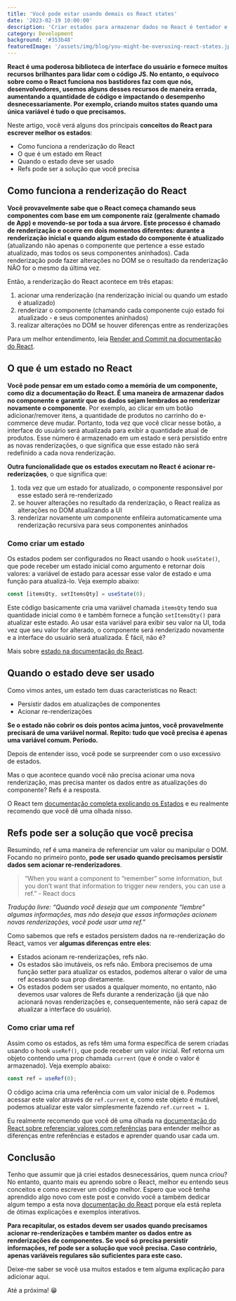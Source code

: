 ```yaml
---
title: 'Você pode estar usando demais os React states'
date: '2023-02-19 10:00:00'
description: 'Criar estados para armazenar dados no React é tentador e às vezes usamos demais esse recurso porque não entendemos bem como ele funciona.'
category: Development
background: '#353b48'
featuredImage: '/assets/img/blog/you-might-be-overusing-react-states.jpg'
---
```


**React é uma poderosa biblioteca de interface do usuário e fornece muitos recursos brilhantes para lidar com o código JS. No entanto, o equívoco sobre como o React funciona nos bastidores faz com que nós, desenvolvedores, usemos alguns desses recursos de maneira errada, aumentando a quantidade de código e impactando o desempenho desnecessariamente. Por exemplo, criando muitos states quando uma única variável é tudo o que precisamos.**

Neste artigo, você verá alguns dos principais **conceitos do React para escrever melhor os estados**:

- Como funciona a renderização do React
- O que é um estado em React
- Quando o estado deve ser usado
- Refs pode ser a solução que você precisa

## Como funciona a renderização do React

**Você provavelmente sabe que o React começa chamando seus componentes com base em um componente raiz (geralmente chamado de App) e movendo-se por toda a sua árvore. Este processo é chamado de renderização e ocorre em dois momentos diferentes: durante a renderização inicial e quando algum estado do componente é atualizado** (atualizando não apenas o componente que pertence a esse estado atualizado, mas todos os seus componentes aninhados). Cada renderização pode fazer alterações no DOM se o resultado da renderização NÃO for o mesmo da última vez.

Então, a renderização do React acontece em três etapas:

1. acionar uma renderização (na renderização inicial ou quando um estado é atualizado)
2. renderizar o componente (chamando cada componente cujo estado foi atualizado - e seus componentes aninhados)
3. realizar alterações no DOM se houver diferenças entre as renderizações

Para um melhor entendimento, leia [Render and Commit na documentação do React](https://beta.reactjs.org/learn/render-and-commit#step-1-trigger-a-render).

## O que é um estado no React

**Você pode pensar em um estado como a memória de um componente, como diz a documentação do React. É uma maneira de armazenar dados no componente e garantir que os dados sejam lembrados ao renderizar novamente o componente**. Por exemplo, ao clicar em um botão adicionar/remover itens, a quantidade de produtos no carrinho do e-commerce deve mudar. Portanto, toda vez que você clicar nesse botão, a interface do usuário será atualizada para exibir a quantidade atual de produtos. Esse número é armazenado em um estado e será persistido entre as novas renderizações, o que significa que esse estado não será redefinido a cada nova renderização.

**Outra funcionalidade que os estados executam no React é acionar re-rederizações**, o que significa que:

1. toda vez que um estado for atualizado, o componente responsável por esse estado será re-renderizado
2. se houver alterações no resultado da renderização, o React realiza as alterações no DOM atualizando a UI
3. renderizar novamente um componente enfileira automaticamente uma renderização recursiva para seus componentes aninhados

### Como criar um estado

Os estados podem ser configurados no React usando o hook `useState()`, que pode receber um estado inicial como argumento e retornar dois valores: a variável de estado para acessar esse valor de estado e uma função para atualizá-lo. Veja exemplo abaixo:

```javascript
const [itemsQty, setItemsQty] = useState(0);
```

Este código basicamente cria uma variável chamada `itemsQty` tendo sua quantidade inicial como `0` e também fornece a função `setItemsQty()` para atualizar este estado. Ao usar esta variável para exibir seu valor na UI, toda vez que seu valor for alterado, o componente será renderizado novamente e a interface do usuário será atualizada. É fácil, não é?

Mais sobre [estado na documentação do React](https://beta.reactjs.org/learn/state-a-components-memory).

## Quando o estado deve ser usado

Como vimos antes, um estado tem duas características no React:

- Persistir dados em atualizações de componentes
- Acionar re-renderizações

**Se o estado não cobrir os dois pontos acima juntos, você provavelmente precisará de uma variável normal. Repito: tudo que você precisa é apenas uma variável comum. Período.**

Depois de entender isso, você pode se surpreender com o uso excessivo de estados.

Mas o que acontece quando você não precisa acionar uma nova renderização, mas precisa manter os dados entre as atualizações do componente? Refs é a resposta.

O React tem [documentação completa explicando os Estados](https://beta.reactjs.org/learn/managing-state) e eu realmente recomendo que você dê uma olhada nisso.

## Refs pode ser a solução que você precisa

Resumindo, ref é uma maneira de referenciar um valor ou manipular o DOM. Focando no primeiro ponto, **pode ser usado quando precisamos persistir dados sem acionar re-renderizadores**.

> “When you want a component to “remember” some information, but you don’t want that information to trigger new renders, you can use a ref.” - React docs

_Tradução livre: “Quando você deseja que um componente “lembre” algumas informações, mas não deseja que essas informações acionem novas renderizações, você pode usar uma ref.”_

Como sabemos que refs e estados persistem dados na re-renderização do React, vamos ver **algumas diferenças entre eles**:

- Estados acionam re-renderizações, refs não.
- Os estados são imutáveis, os refs não. Embora precisemos de uma função setter para atualizar os estados, podemos alterar o valor de uma ref acessando sua prop diretamente.
- Os estados podem ser usados a qualquer momento, no entanto, não devemos usar valores de Refs durante a renderização (já que não acionará novas renderizações e, consequentemente, não será capaz de atualizar a interface do usuário).

### Como criar uma ref

Assim como os estados, as refs têm uma forma específica de serem criadas usando o hook `useRef()`, que pode receber um valor inicial. Ref retorna um objeto contendo uma prop chamada `current` (que é onde o valor é armazenado). Veja exemplo abaixo:

```javascript
const ref = useRef(0);
```

O código acima cria uma referência com um valor inicial de `0`. Podemos acessar este valor através de `ref.current` e, como este objeto é mutável, podemos atualizar este valor simplesmente fazendo `ref.current = 1`.

Eu realmente recomendo que você dê uma olhada na [documentação do React sobre referenciar valores com referências](https://beta.reactjs.org/learn/referencing-values-with-refs) para entender melhor as diferenças entre referências e estados e aprender quando usar cada um.

## Conclusão

Tenho que assumir que já criei estados desnecessários, quem nunca criou? No entanto, quanto mais eu aprendo sobre o React, melhor eu entendo seus conceitos e como escrever um código melhor. Espero que você tenha aprendido algo novo com este post e convido você a também dedicar algum tempo a esta nova [documentação do React](https://beta.reactjs.org/) porque ela está repleta de ótimas explicações e exemplos interativos.

**Para recapitular, os estados devem ser usados quando precisamos acionar re-renderizações e também manter os dados entre as renderizações de componentes. Se você só precisa persistir informações, ref pode ser a solução que você precisa. Caso contrário, apenas variáveis regulares são suficientes para este caso.**

Deixe-me saber se você usa muitos estados e tem alguma explicação para adicionar aqui.

Até a próxima! 😁
